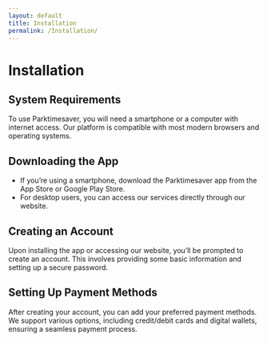 ```yaml
---
layout: default
title: Installation
permalink: /Installation/
---
```



# **Installation**

 ## **System Requirements**
 To use Parktimesaver, you will need a smartphone or a computer with internet access. Our platform is compatible with most modern browsers and operating systems.

 ## **Downloading the App**
 - If you’re using a smartphone, download the Parktimesaver app from the App Store or Google Play Store.
 - For desktop users, you can access our services directly through our website.

 ## **Creating an Account**
 Upon installing the app or accessing our website, you’ll be prompted to create an account. This involves providing some basic information and setting up a secure password.

 ## **Setting Up Payment Methods**
 After creating your account, you can add your preferred payment methods. We support various options, including credit/debit cards and digital wallets, ensuring a seamless payment process.
